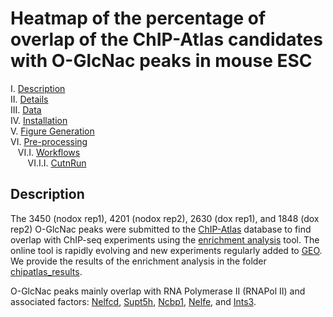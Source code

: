 # Heatmap of the percentage of overlap of the ChIP-Atlas candidates with O-GlcNac peaks in mouse ESC

I. [Description](#description)  
II. [Details](#details)  
III. [Data](#data)  
IV. [Installation](#installation)  
V. [Figure Generation](#figure-generation)  
VI. [Pre-processing](#pre-processing)  
&nbsp;&nbsp; VI.I. [Workflows](#workflows)  
&nbsp;&nbsp;&nbsp;&nbsp;&nbsp;&nbsp; VI.I.I. [CutnRun](#cutnrun)  

## Description

The 3450 (nodox rep1), 4201 (nodox rep2), 2630 (dox rep1), and 1848 (dox rep2) O-GlcNac peaks were submitted to the [ChIP-Atlas](https://chip-atlas.org/) database to find overlap with ChIP-seq experiments using the [enrichment analysis](https://chip-atlas.org/enrichment_analysis) tool. The online tool is rapidly evolving and new experiments regularly added to [GEO](https://www.ncbi.nlm.nih.gov/geo/). We provide the results of the enrichment analysis in the folder [chipatlas_results](chipatlas_results/).

O-GlcNac peaks mainly overlap with RNA Polymerase II (RNAPol II) and associated factors: [Nelfcd](https://www.genecards.org/cgi-bin/carddisp.pl?gene=NELFCD), [Supt5h](https://www.genecards.org/cgi-bin/carddisp.pl?gene=SUPT5H), [Ncbp1](https://www.genecards.org/cgi-bin/carddisp.pl?gene=NCBP1), [Nelfe](https://www.genecards.org/cgi-bin/carddisp.pl?gene=NELFE), and [Ints3](https://www.genecards.org/cgi-bin/carddisp.pl?gene=INTS3).
